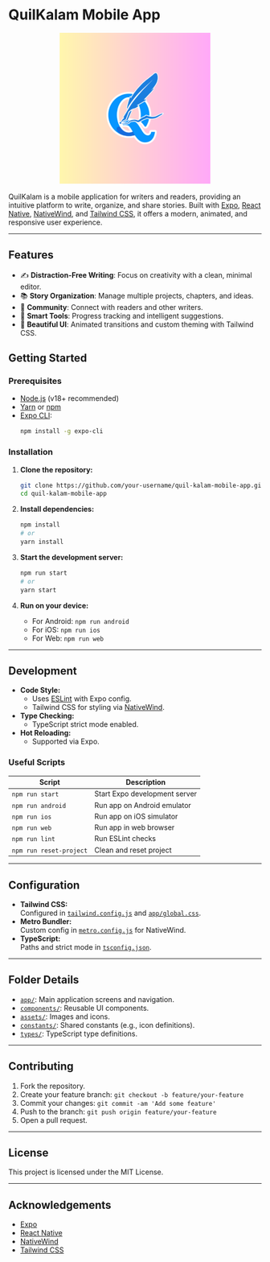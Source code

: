 # QuilKalam Mobile App
<p align="center">
  <img src="./assets/images/quilkalam-logo.png" alt="QuilKalam Logo" width="300"/>
</p>

QuilKalam is a mobile application for writers and readers, providing an intuitive platform to write, organize, and share stories. Built with [Expo](https://expo.dev/), [React Native](https://reactnative.dev/), [NativeWind](https://www.nativewind.dev/), and [Tailwind CSS](https://tailwindcss.com/), it offers a modern, animated, and responsive user experience.

---

## Features

- ✍️ **Distraction-Free Writing**: Focus on creativity with a clean, minimal editor.
- 📚 **Story Organization**: Manage multiple projects, chapters, and ideas.
- 👥 **Community**: Connect with readers and other writers.
- 🎯 **Smart Tools**: Progress tracking and intelligent suggestions.
- 🎨 **Beautiful UI**: Animated transitions and custom theming with Tailwind CSS.

## Getting Started

### Prerequisites

- [Node.js](https://nodejs.org/) (v18+ recommended)
- [Yarn](https://yarnpkg.com/) or [npm](https://www.npmjs.com/)
- [Expo CLI](https://docs.expo.dev/get-started/installation/):  
  ```sh
  npm install -g expo-cli
  ```

### Installation

1. **Clone the repository:**
   ```sh
   git clone https://github.com/your-username/quil-kalam-mobile-app.git
   cd quil-kalam-mobile-app
   ```

2. **Install dependencies:**
   ```sh
   npm install
   # or
   yarn install
   ```

3. **Start the development server:**
   ```sh
   npm run start
   # or
   yarn start
   ```

4. **Run on your device:**
   - For Android: `npm run android`
   - For iOS: `npm run ios`
   - For Web: `npm run web`

---

## Development

- **Code Style:**  
  - Uses [ESLint](https://eslint.org/) with Expo config.
  - Tailwind CSS for styling via [NativeWind](https://www.nativewind.dev/).
- **Type Checking:**  
  - TypeScript strict mode enabled.
- **Hot Reloading:**  
  - Supported via Expo.

### Useful Scripts

| Script           | Description                      |
|------------------|----------------------------------|
| `npm run start`  | Start Expo development server    |
| `npm run android`| Run app on Android emulator      |
| `npm run ios`    | Run app on iOS simulator         |
| `npm run web`    | Run app in web browser           |
| `npm run lint`   | Run ESLint checks                |
| `npm run reset-project` | Clean and reset project   |

---

## Configuration

- **Tailwind CSS:**  
  Configured in [`tailwind.config.js`](tailwind.config.js) and [`app/global.css`](app/global.css).
- **Metro Bundler:**  
  Custom config in [`metro.config.js`](metro.config.js) for NativeWind.
- **TypeScript:**  
  Paths and strict mode in [`tsconfig.json`](tsconfig.json).

---

## Folder Details

- [`app/`](app): Main application screens and navigation.
- [`components/`](components): Reusable UI components.
- [`assets/`](assets): Images and icons.
- [`constants/`](constants): Shared constants (e.g., icon definitions).
- [`types/`](types): TypeScript type definitions.

---

## Contributing

1. Fork the repository.
2. Create your feature branch: `git checkout -b feature/your-feature`
3. Commit your changes: `git commit -am 'Add some feature'`
4. Push to the branch: `git push origin feature/your-feature`
5. Open a pull request.

---

## License

This project is licensed under the MIT License.

---

## Acknowledgements

- [Expo](https://expo.dev/)
- [React Native](https://reactnative.dev/)
- [NativeWind](https://www.nativewind.dev/)
- [Tailwind CSS](https://tailwindcss.com/)
